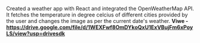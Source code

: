 Created a weather app with React and integrated the OpenWeatherMap API.<br>
It fetches the temperature in degree celcius of different cities provided by the user and changes the image as per the current date's weather.
<b> Viwe -<b> https://drive.google.com/file/d/1WEXFwf8OmDYkoQxU1ExVBujFm6xPoyLS/view?usp=drivesdk 

